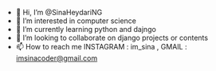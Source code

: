 - 👋 Hi, I’m @SinaHeydariNG
- 👀 I’m interested in computer science 
- 🌱 I’m currently learning python and dajngo
- 💞️ I’m looking to collaborate on django projects or contents
- 📫 How to reach me  INSTAGRAM : im_sina , GMAIL : imsinacoder@gmail.com

<!---
SinaHeydariNG/SinaHeydariNG is a ✨ special ✨ repository because its `README.md` (this file) appears on your GitHub profile.
You can click the Preview link to take a look at your changes.
--->
